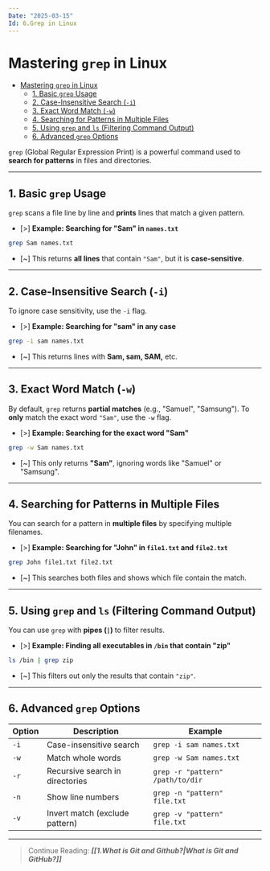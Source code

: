 ```yaml
---
Date: "2025-03-15"
Id: 6.Grep in Linux
---
```


# Mastering `grep` in Linux

<!--toc:start-->

- [Mastering `grep` in Linux](#mastering-grep-in-linux)
  - [1. Basic `grep` Usage](#1-basic-grep-usage)
  - [2. Case-Insensitive Search (`-i`)](#2-case-insensitive-search-i)
  - [3. Exact Word Match (`-w`)](#3-exact-word-match-w)
  - [4. Searching for Patterns in Multiple Files](#4-searching-for-patterns-in-multiple-files)
  - [5. Using `grep` and `ls` (Filtering Command Output)](#5-using-grep-and-ls-filtering-command-output)
  - [6. Advanced `grep` Options](#6-advanced-grep-options)
  <!--toc:end-->

`grep` (Global Regular Expression Print) is a powerful command used to **search for patterns** in files and directories.

---

## 1. Basic `grep` Usage

`grep` scans a file line by line and **prints** lines that match a given pattern.

- [>] **Example: Searching for "Sam" in `names.txt`**

```bash
grep Sam names.txt
```

- [~] This returns **all lines** that contain `"Sam"`, but it is **case-sensitive**.

---

## 2. Case-Insensitive Search (`-i`)

To ignore case sensitivity, use the `-i` flag.

- [>] **Example: Searching for "sam" in any case**

```bash
grep -i sam names.txt
```

- [~] This returns lines with **Sam, sam, SAM,** etc.

---

## 3. Exact Word Match (`-w`)

By default, `grep` returns **partial matches** (e.g., "Samuel", "Samsung").
To **only** match the exact word `"Sam"`, use the `-w` flag.

- [>] **Example: Searching for the exact word "Sam"**

```bash
grep -w Sam names.txt
```

- [~] This only returns **"Sam"**, ignoring words like "Samuel" or "Samsung".

---

## 4. Searching for Patterns in Multiple Files

You can search for a pattern in **multiple files** by specifying multiple filenames.

- [>] **Example: Searching for "John" in `file1.txt` and `file2.txt`**

```bash
grep John file1.txt file2.txt
```

- [~] This searches both files and shows which file contain the match.

---

## 5. Using `grep` and `ls` (Filtering Command Output)

You can use `grep` with **pipes (`|`)** to filter results.

- [>] **Example: Finding all executables in `/bin` that contain "zip"**

```bash
ls /bin | grep zip
```

- [~] This filters out only the results that contain `"zip"`.

---

## 6. Advanced `grep` Options

| **Option** | **Description**                 | **Example**                      |
| ---------- | ------------------------------- | -------------------------------- |
| `-i`       | Case-insensitive search         | `grep -i sam names.txt`          |
| `-w`       | Match whole words               | `grep -w Sam names.txt`          |
| `-r`       | Recursive search in directories | `grep -r "pattern" /path/to/dir` |
| `-n`       | Show line numbers               | `grep -n "pattern" file.txt`     |
| `-v`       | Invert match (exclude pattern)  | `grep -v "pattern" file.txt`     |

---

> Continue Reading: **_[[1.What is Git and Github?|What is Git and GitHub?]]_**
